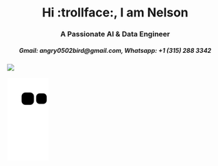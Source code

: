 
<h1 align="center"> Hi :trollface:, I am Nelson</h1>
<h3 align="center">A Passionate AI & Data Engineer</h3>
<h5 align="center">Gmail: angry0502bird@gmail.com, Whatsapp: +1 (315) 288 3342</h5> <img src="https://profile-counter.glitch.me/20Sunny/count.svg">

![snake gif](https://github.com/20sunny/20sunny/blob/output/github-contribution-grid-snake.svg)
